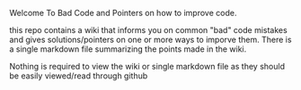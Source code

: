 Welcome To Bad Code and Pointers on how to improve code.

this repo contains a wiki that informs you on common "bad" code mistakes and gives solutions/pointers on one or more ways to imporve them. There is a single markdown file summarizing the points made in the wiki.

Nothing is required to view the wiki or single markdown file as they should be easily viewed/read through github
